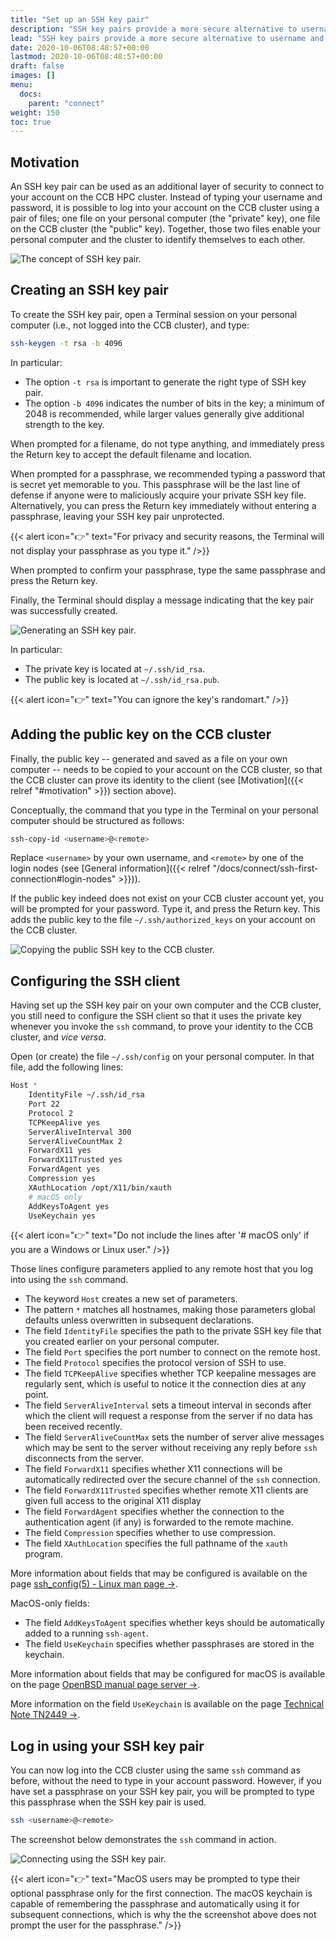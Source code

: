 ```yaml
---
title: "Set up an SSH key pair"
description: "SSH key pairs provide a more secure alternative to username and password for logging into remote systems."
lead: "SSH key pairs provide a more secure alternative to username and password for logging into remote systems."
date: 2020-10-06T08:48:57+00:00
lastmod: 2020-10-06T08:48:57+00:00
draft: false
images: []
menu:
  docs:
    parent: "connect"
weight: 150
toc: true
---
```


## Motivation

An SSH key pair can be used as an additional layer of security to connect to
your account on the CCB HPC cluster.
Instead of typing your username and password, it is possible to log into your
account on the CCB cluster using a pair of files;
one file on your personal computer (the "private" key),
one file on the CCB cluster (the "public" key).
Together, those two files enable your personal computer and the cluster to identify
themselves to each other.

![The concept of SSH key pair.](ssh-key-pair.png)

## Creating an SSH key pair

To create the SSH key pair, open a Terminal session on your personal computer
(i.e., not logged into the CCB cluster), and type:

```bash
ssh-keygen -t rsa -b 4096
```

In particular:

- The option `-t rsa` is important to generate the right type of SSH key pair.
- The option `-b 4096` indicates the number of bits in the key; a minimum of 2048
is recommended, while larger values generally give additional strength to the
key.

When prompted for a filename, do not type anything, and immediately press the
Return key to accept the default filename and location.

When prompted for a passphrase, we recommended typing a password that is
secret yet memorable to you. This passphrase will be the last line of defense
if anyone were to maliciously acquire your private SSH key file.
Alternatively, you can press the Return key immediately without entering a
passphrase, leaving your SSH key pair unprotected.

{{< alert icon="👉" text="For privacy and security reasons, the Terminal will not display your passphrase as you type it." />}}

When prompted to confirm your passphrase, type the same passphrase and press
the Return key.

Finally, the Terminal should display a message indicating that the key pair was
successfully created.

![Generating an SSH key pair.](ssh-keygen-screenshot.png)

In particular:

- The private key is located at `~/.ssh/id_rsa`.
- The public key is located at `~/.ssh/id_rsa.pub`.

{{< alert icon="👉" text="You can ignore the key's randomart." />}}

## Adding the public key on the CCB cluster

Finally, the public key
-- generated and saved as a file on your own computer --
needs to be copied to your account on the CCB cluster,
so that the CCB cluster can prove its identity to the client
(see [Motivation]({{< relref "#motivation" >}}) section above).

Conceptually, the command that you type in the Terminal on your personal computer
should be structured as follows:

```bash
ssh-copy-id <username>@<remote>
```

Replace `<username>` by your own username, and `<remote>` by one of the
login nodes (see [General information]({{< relref "/docs/connect/ssh-first-connection#login-nodes" >}})).

If the public key indeed does not exist on your CCB cluster account yet,
you will be prompted for your password.
Type it, and press the Return key.
This adds the public key to the file `~/.ssh/authorized_keys` on your
account on the CCB cluster.

![Copying the public SSH key to the CCB cluster.](ssh-copy-id-screenshot.png)

## Configuring the SSH client

Having set up the SSH key pair on your own computer and the CCB cluster,
you still need to configure the SSH client so that it uses the private key
whenever you invoke the `ssh` command, to prove your identity to the CCB cluster,
and _vice versa_.

Open (or create) the file `~/.ssh/config` on your personal computer.
In that file, add the following lines:

```bash
Host *
    IdentityFile ~/.ssh/id_rsa
    Port 22
    Protocol 2
    TCPKeepAlive yes
    ServerAliveInterval 300
    ServerAliveCountMax 2
    ForwardX11 yes
    ForwardX11Trusted yes
    ForwardAgent yes
    Compression yes
    XAuthLocation /opt/X11/bin/xauth
    # macOS only
    AddKeysToAgent yes
    UseKeychain yes
```

{{< alert icon="👉" text="Do not include the lines after '# macOS only' if you are a Windows or Linux user." />}}

Those lines configure parameters applied to any remote host that you log into
using the `ssh` command.

- The keyword `Host` creates a new set of parameters.
- The pattern `*` matches all hostnames, making those parameters global defaults
  unless overwritten in subsequent declarations.
- The field `IdentityFile` specifies the path to the private SSH key file that
  you created earlier on your personal computer.
- The field `Port` specifies the port number to connect on the remote host.
- The field `Protocol` specifies the protocol version of SSH to use.
- The field `TCPKeepAlive` specifies whether TCP keepaline messages are regularly
  sent, which is useful to notice it the connection dies at any point.
- The field `ServerAliveInterval` sets a timeout interval in seconds after which
  the client will request a response from the server if no data has been received
  recently.
- The field `ServerAliveCountMax` sets the number of server alive messages which
  may be sent to the server without receiving any reply before `ssh` disconnects
  from the server.
- The field `ForwardX11` specifies whether X11 connections will be automatically
  redirected over the secure channel of the `ssh` connection.
- The field `ForwardX11Trusted` specifies whether remote X11 clients are given
  full access to the original X11 display
- The field `ForwardAgent` specifies whether the connection to the authentication
  agent (if any) is forwarded to the remote machine.
- The field `Compression` specifies whether to use compression.
- The field `XAuthLocation` specifies the full pathname of the `xauth` program.

More information about fields that may be configured is available on the page
[ssh_config(5) - Linux man page →][ssh-config-linux].

MacOS-only fields:

- The field `AddKeysToAgent` specifies whether keys should be automatically added
  to a running `ssh-agent`.
- The field `UseKeychain` specifies whether passphrases are stored in the keychain.

More information about fields that may be configured for macOS is available on the page
[OpenBSD manual page server →][ssh-config-openbds].

More information on the field `UseKeychain` is available on the page
[Technical Note TN2449 →][usekeychain-technical-note].

## Log in using your SSH key pair

You can now log into the CCB cluster using the same `ssh` command as before,
without the need to type in your account password.
However, if you have set a passphrase on your SSH key pair, you will be
prompted to type this passphrase when the SSH key pair is used.

```bash
ssh <username>@<remote>
```

The screenshot below demonstrates the `ssh` command in action.

![Connecting using the SSH key pair.](ssh-screenshot.png)

{{< alert icon="👉" text="MacOS users may be prompted to type their optional passphrase only for the first connection. The macOS keychain is capable of remembering the passphrase and automatically using it for subsequent connections, which is why the the screenshot above does not prompt the user for the passphrase." />}}

<!-- Link definitions -->

[ssh-config-linux]: https://linux.die.net/man/5/ssh_config
[ssh-config-openbds]: https://man.openbsd.org/ssh_config
[usekeychain-technical-note]: https://developer.apple.com/library/archive/technotes/tn2449/_index.html
